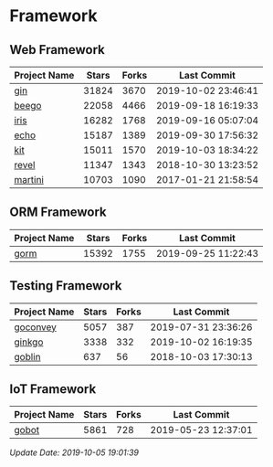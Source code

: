 # Framework

## Web Framework

| Project Name | Stars | Forks | Last Commit |
| ------------ | ----- | ----- | ----------- |
| [gin](https://github.com/gin-gonic/gin) | 31824 | 3670 | 2019-10-02 23:46:41 |
| [beego](https://github.com/astaxie/beego) | 22058 | 4466 | 2019-09-18 16:19:33 |
| [iris](https://github.com/kataras/iris) | 16282 | 1768 | 2019-09-16 05:07:04 |
| [echo](https://github.com/labstack/echo) | 15187 | 1389 | 2019-09-30 17:56:32 |
| [kit](https://github.com/go-kit/kit) | 15011 | 1570 | 2019-10-03 18:34:22 |
| [revel](https://github.com/revel/revel) | 11347 | 1343 | 2018-10-30 13:23:52 |
| [martini](https://github.com/go-martini/martini) | 10703 | 1090 | 2017-01-21 21:58:54 |

## ORM Framework

| Project Name | Stars | Forks | Last Commit |
| ------------ | ----- | ----- | ----------- |
| [gorm](https://github.com/jinzhu/gorm) | 15392 | 1755 | 2019-09-25 11:22:43 |

## Testing Framework

| Project Name | Stars | Forks | Last Commit |
| ------------ | ----- | ----- | ----------- |
| [goconvey](https://github.com/smartystreets/goconvey) | 5057 | 387 | 2019-07-31 23:36:26 |
| [ginkgo](https://github.com/onsi/ginkgo) | 3338 | 332 | 2019-10-02 16:19:35 |
| [goblin](https://github.com/franela/goblin) | 637 | 56 | 2018-10-03 17:30:13 |

## IoT Framework

| Project Name | Stars | Forks | Last Commit |
| ------------ | ----- | ----- | ----------- |
| [gobot](https://github.com/hybridgroup/gobot) | 5861 | 728 | 2019-05-23 12:37:01 |

*Update Date: 2019-10-05 19:01:39*